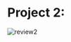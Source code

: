 # Project 2:

![review2](https://user-images.githubusercontent.com/36688218/47195324-0c8ef880-d379-11e8-955d-6fd8378940f8.png)
